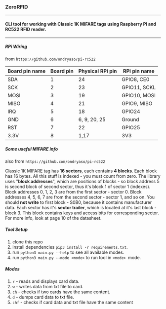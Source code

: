 ### ZeroRFID

---

#### CLI tool for working with Classic 1K MIFARE tags using Raspberry Pi and RC522 RFID reader.

---
##### RPi Wiring
from `https://github.com/ondryaso/pi-rc522`

| Board pin name | Board pin | Physical RPi pin | RPi pin name |
|----------------|-----------|------------------|--------------|
| SDA            | 1         | 24               | GPIO8, CE0   |
| SCK            | 2         | 23               | GPIO11, SCKL |
| MOSI           | 3         | 19               | GPIO10, MOSI |
| MISO           | 4         | 21               | GPIO9, MISO  |
| IRQ            | 5         | 18               | GPIO24       |
| GND            | 6         | 6, 9, 20, 25     | Ground       |
| RST            | 7         | 22               | GPIO25       |
| 3.3V           | 8         | 1,17             | 3V3          |


##### Some useful MIFARE info
also from `https://github.com/ondryaso/pi-rc522`

Classic 1K MIFARE tag has **16 sectors**, each contains **4 blocks**. Each block has 16 bytes. All this stuff is indexed - you must count from zero.
The library uses "**block addresses**", which are positions of blocks - so block address 5 is second block of second sector, 
thus it's block 1 of sector 1 (indexes). Block addresses 0, 1, 2, 3 are from the first sector - sector 0. Block addresses 4, 5, 6, 7 are
from the second sector - sector 1, and so on. You should **not write** to first block - S0B0, because it contains manufacturer data. Each sector has it's **sector trailer**,
which is located at it's last block - block 3. This block contains keys and access bits for corresponding sector. For more info, look at page 10 of the datasheet.

##### Tool Setup
1. clone this repo
2. install dependencies `pip3 install -r requirements.txt`.
3. run `python3 main.py --help` to see all available modes.
4. run `python3 main.py --mode <mode>` to run tool in `<mode> `mode.

##### Modes
1. `r` - reads and displays card data.
2. `w` - writes data from txt file to card.
3. `ch` - checks if two cards have the same content.
4. `d` - dumps card data to txt file.
5. `chf` - checks if card data and txt file have the same content
